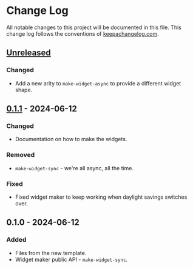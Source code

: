 # Change Log
All notable changes to this project will be documented in this file. This change log follows the conventions of [keepachangelog.com](http://keepachangelog.com/).

## [Unreleased]
### Changed
- Add a new arity to `make-widget-async` to provide a different widget shape.

## [0.1.1] - 2024-06-12
### Changed
- Documentation on how to make the widgets.

### Removed
- `make-widget-sync` - we're all async, all the time.

### Fixed
- Fixed widget maker to keep working when daylight savings switches over.

## 0.1.0 - 2024-06-12
### Added
- Files from the new template.
- Widget maker public API - `make-widget-sync`.

[Unreleased]: https://sourcehost.site/your-name/clojure-kumite/compare/0.1.1...HEAD
[0.1.1]: https://sourcehost.site/your-name/clojure-kumite/compare/0.1.0...0.1.1
